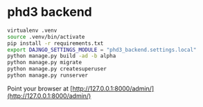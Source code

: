 # phd3 backend

```bash
virtualenv .venv
source .venv/bin/activate
pip install -r requirements.txt
export DAJNGO_SETTINGS_MODULE = "phd3_backend.settings.local"
python manage.py build -ad -b alpha
python manage.py migrate
python manage.py createsuperuser
python manage.py runserver
```

Point your browser at [http://127.0.0.1:8000/admin/](http://127.0.0.1:8000/admin/)

